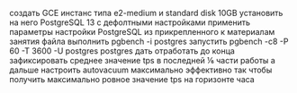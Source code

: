 создать GCE инстанс типа e2-medium и standard disk 10GB
установить на него PostgreSQL 13 с дефолтными настройками
применить параметры настройки PostgreSQL из прикрепленного к материалам занятия файла
выполнить pgbench -i postgres
запустить pgbench -c8 -P 60 -T 3600 -U postgres postgres
дать отработать до конца
зафиксировать среднее значение tps в последней ⅙ части работы
а дальше настроить autovacuum максимально эффективно
так чтобы получить максимально ровное значение tps на горизонте часа
